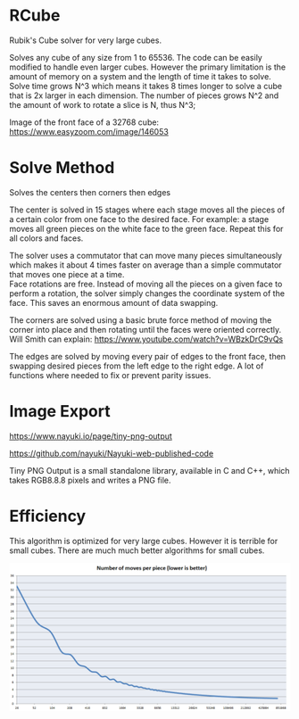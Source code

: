 # RCube

Rubik's Cube solver for very large cubes.  

Solves any cube of any size from 1 to 65536. The code can be easily modified to handle even larger cubes. However the primary limitation is the amount of memory on a system and the length of time it takes to solve.
Solve time grows N^3 which means it takes 8 times longer to solve a cube that is 2x larger in each dimension. The number of pieces grows N^2 and the amount of work to rotate a slice is N, thus N^3;

Image of the front face of a 32768 cube: https://www.easyzoom.com/image/146053

# Solve Method
Solves the centers then corners then edges

The center is solved in 15 stages where each stage moves all the pieces of a certain color from one face to the desired face. For example: a stage moves all green pieces on the white face to the green face. Repeat this for all colors and faces.

The solver uses a commutator that can move many pieces simultaneously which makes it about 4 times faster on average than a simple commutator that moves one piece at a time.  
Face rotations are free.  Instead of moving all the pieces on a given face to perform a rotation, the solver simply changes the coordinate system of the face. This saves an enormous amount of data swapping. 

The corners are solved using a basic brute force method of moving the corner into place and then rotating until the faces were oriented correctly. Will Smith can explain: https://www.youtube.com/watch?v=WBzkDrC9vQs

The edges are solved by moving every pair of edges to the front face, then swapping desired pieces from the left edge to the right edge. A lot of functions where needed to fix or prevent parity issues.

# Image Export

https://www.nayuki.io/page/tiny-png-output

https://github.com/nayuki/Nayuki-web-published-code

Tiny PNG Output is a small standalone library, available in C and C++, which takes RGB8.8.8 pixels and writes a PNG file.

# Efficiency 
This algorithm is optimized for very large cubes. However it is terrible for small cubes. There are much much better algorithms for small cubes.

![](RCube/Images/MovesPerPiece.PNG)

